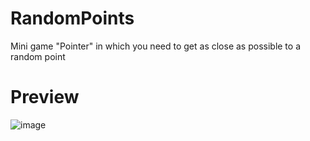 # RandomPoints
Mini game "Pointer" in which you need to get as close as possible to a random point
# Preview
![image](https://user-images.githubusercontent.com/52506215/156347740-4edf029d-0c09-4714-89c1-28335069dee9.png)

